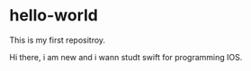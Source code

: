 # hello-world
This is my first repositroy.

Hi there, i am new and i  wann studt swift for programming IOS.

